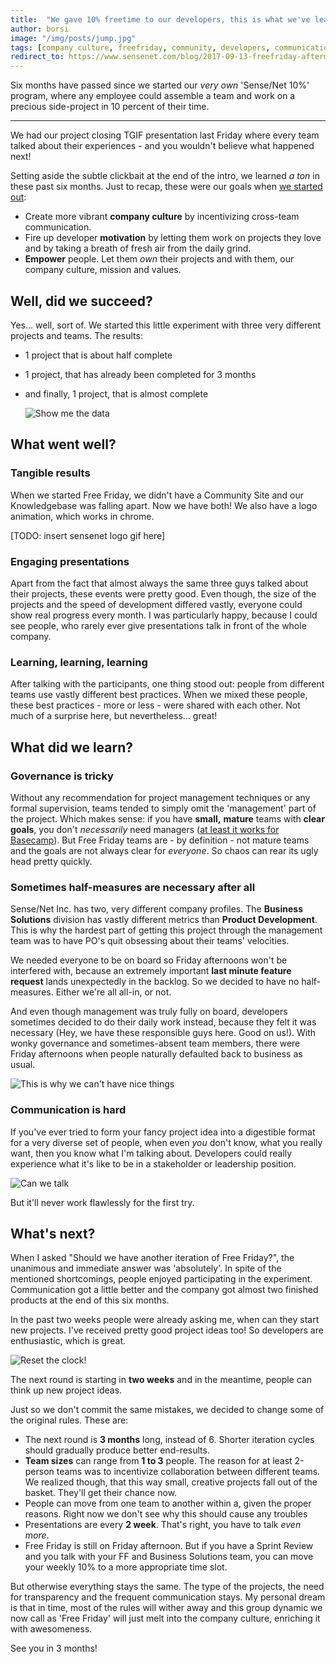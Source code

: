 ```yaml
---
title:  "We gave 10% freetime to our developers, this is what we've learned so far."
author: borsi
image: "/img/posts/jump.jpg"
tags: [company culture, freefriday, community, developers, communication, postmortem]
redirect_to: https://www.sensenet.com/blog/2017-09-13-freefriday-aftermath
---
```


Six months have passed since we started our *very own* 'Sense/Net 10%' program, where any employee could assemble a team and work on a precious side-project in 10 percent of their time. 

---

We had our project closing TGIF presentation last Friday where every team talked about their experiences - and you wouldn't believe what happened next!

Setting aside the subtle clickbait at the end of the intro, we learned *a ton* in these past six months. Just to recap, these were our goals when [we started out](http://community.sensenet.com/blog/2017/06/28/free-friday): 

- Create more vibrant **company culture** by incentivizing cross-team communication.
- Fire up developer **motivation** by letting them work on projects they love and by taking a breath of fresh air from the daily grind.
- **Empower** people. Let them *own* their projects and with them, our company culture, mission and values.

## Well, did we succeed?

Yes... well, sort of. We started this little experiment with three very different projects and teams. The results:

- 1 project that is about half complete

- 1 project, that has already been completed for 3 months

- and finally, 1 project, that is almost complete 

  ![Show me the data](/img/posts/data-on-my-desk-asap.gif, 'data on my desk')

## What went well?

### Tangible results

When we started Free Friday, we didn't have a Community Site and our Knowledgebase was falling apart. Now we have both! We also have a logo animation, which works in chrome.  

[TODO: insert sensenet logo gif here]

### Engaging presentations

Apart from the fact that almost always the same three guys talked about their projects, these events were pretty good. Even though, the size of the projects and the speed of development differed vastly, everyone could show real progress every month. I was particularly happy, because I could see people, who rarely ever give presentations talk in front of the whole company.

### Learning, learning, learning

After talking with the participants, one thing stood out: people from different teams use vastly different best practices. When we mixed these people, these best practices - more or less - were shared with each other.  Not much of a surprise here, but nevertheless... great!

## What did we learn?

### Governance is tricky

Without any recommendation for project management techniques or any formal supervision, teams tended to simply omit the 'management' part of the project. Which makes sense: if you have **small,** **mature** teams with **clear goals**, you don't *necessarily* need managers ([at least it works for Basecamp](https://m.signalvnoise.com/threes-company-df77db78d1af)). But Free Friday teams are - by definition - not mature teams and the goals are not always clear for *everyone*. So chaos can rear its ugly head pretty quickly.

### Sometimes half-measures are necessary after all

Sense/Net Inc. has two, very different company profiles. The **Business Solutions** division has vastly different metrics than **Product Development**. This is why the hardest part of getting this project through the management team was to have PO's quit obsessing about their teams' velocities. 

We needed everyone to be on board so Friday afternoons won't be interfered with, because an extremely important **last minute feature request** lands unexpectedly in the backlog. So we decided to have no half-measures. Either we're all all-in, or not.

And even though management was truly fully on board, developers sometimes decided to do their daily work instead, because they felt it was necessary (Hey, we have these responsible guys here. Good on us!). With wonky governance and sometimes-absent team members, there were Friday afternoons when people naturally defaulted back to business as usual.

![This is why we can't have nice things](/img/posts/whatevs.gif, 'whatevs')

### Communication is hard

If you've ever tried to form your fancy project idea into a digestible format for a very diverse set of people, when even *you* don't know, what you really want, then you know what I'm talking about. Developers could really experience what it's like to be in a stakeholder or leadership position. 

![Can we talk](/img/posts/canwetalk.gif, 'can we talk')

But it'll never work flawlessly for the first try. 

## What's next?

When I asked "Should we have another iteration of Free Friday?", the unanimous and immediate answer was 'absolutely'. In spite of the mentioned shortcomings, people enjoyed participating in the experiment. Communication got a little better and the company got almost two finished products at the end of this six months.

In the past two weeks people were already asking me, when can they start new projects. I've received pretty good project ideas too! So developers are enthusiastic, which is great.

![Reset the clock!](/img/posts/reset_the_clock.gif, 'reset the clock')

The next round is starting in **two weeks** and in the meantime, people can think up new project ideas. 

Just so we don't commit the same mistakes, we decided to change some of the original rules. These are:

- The next round is **3 months** long, instead of 6. Shorter iteration cycles should gradually produce better end-results.
- **Team sizes** can range from **1 to 3** people. The reason for at least 2-person teams was to incentivize collaboration between different teams. We realized though, that this way small, creative projects fall out of the basket. They'll get their chance now.
- People can move from one team to another within a, given the proper reasons. Right now we don't see why this should cause any troubles
- Presentations are every **2 week**. That's right, you have to talk *even more*.
- Free Friday is still on Friday afternoon. But if you have a Sprint Review and you talk with your FF and Business Solutions team, you can move your weekly 10% to a more appropriate time slot.

But otherwise everything stays the same. The type of the projects, the need for transparency and the frequent communication stays. My personal dream is that in time, most of the rules will wither away and this group dynamic we now call as 'Free Friday' will just melt into the company culture, enriching it with awesomeness.

See you in 3 months!
